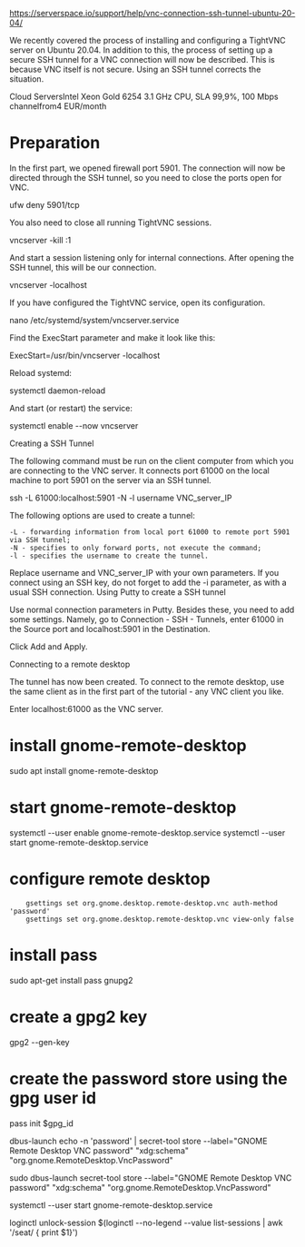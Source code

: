 https://serverspace.io/support/help/vnc-connection-ssh-tunnel-ubuntu-20-04/

We recently covered the process of installing and configuring a TightVNC server on Ubuntu 20.04. In addition to this, the process of setting up a secure SSH tunnel for a VNC connection will now be described. This is because VNC itself is not secure. Using an SSH tunnel corrects the situation.

Cloud ServersIntel Xeon Gold 6254 3.1 GHz CPU, SLA 99,9%, 100 Mbps channelfrom4 EUR/month

# Preparation

In the first part, we opened firewall port 5901. The connection will now be directed through the SSH tunnel, so you need to close the ports open for VNC.

ufw deny 5901/tcp

You also need to close all running TightVNC sessions.

vncserver -kill :1

And start a session listening only for internal connections. After opening the SSH tunnel, this will be our connection.

vncserver -localhost

If you have configured the TightVNC service, open its configuration.

nano /etc/systemd/system/vncserver.service

Find the ExecStart parameter and make it look like this:

ExecStart=/usr/bin/vncserver -localhost

Reload systemd:

systemctl daemon-reload

And start (or restart) the service:

systemctl enable --now vncserver

Creating a SSH Tunnel

The following command must be run on the client computer from which you are connecting to the VNC server. It connects port 61000 on the local machine to port 5901 on the server via an SSH tunnel.

ssh -L 61000:localhost:5901 -N -l username VNC_server_IP

The following options are used to create a tunnel:

    -L - forwarding information from local port 61000 to remote port 5901 via SSH tunnel;
    -N - specifies to only forward ports, not execute the command;
    -l - specifies the username to create the tunnel.

Replace username and VNC_server_IP with your own parameters. If you connect using an SSH key, do not forget to add the -i parameter, as with a usual SSH connection.
Using Putty to create a SSH tunnel

Use normal connection parameters in Putty. Besides these, you need to add some settings. Namely, go to Connection - SSH - Tunnels, enter 61000 in the Source port and localhost:5901 in the Destination.

Click Add and Apply.

Connecting to a remote desktop

The tunnel has now been created.
To connect to the remote desktop, use the same client as in the first part of the tutorial - any VNC client you like.

Enter localhost:61000 as the VNC server.

# install gnome-remote-desktop

sudo apt install gnome-remote-desktop

# start gnome-remote-desktop

systemctl --user enable gnome-remote-desktop.service
systemctl --user start gnome-remote-desktop.service

# configure remote desktop

        gsettings set org.gnome.desktop.remote-desktop.vnc auth-method 'password'
        gsettings set org.gnome.desktop.remote-desktop.vnc view-only false

# install pass

sudo apt-get install pass gnupg2

# create a gpg2 key
gpg2 --gen-key

# create the password store using the gpg user id
pass init $gpg_id

dbus-launch echo -n 'password' | secret-tool store --label="GNOME Remote Desktop VNC password" "xdg:schema" "org.gnome.RemoteDesktop.VncPassword"
 
sudo dbus-launch secret-tool store --label="GNOME Remote Desktop VNC password" "xdg:schema" "org.gnome.RemoteDesktop.VncPassword"
 
systemctl --user start gnome-remote-desktop.service

loginctl unlock-session $(loginctl --no-legend --value list-sessions | awk '/seat/ { print $1}')

